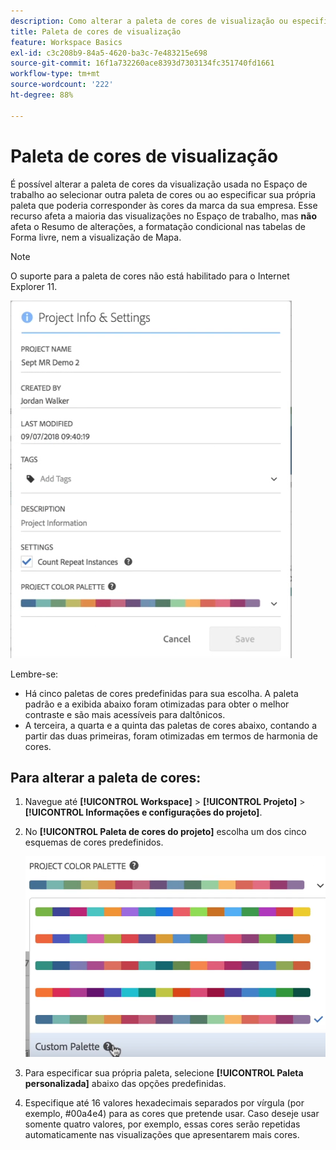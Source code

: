 ```yaml
---
description: Como alterar a paleta de cores de visualização ou especificar sua própria paleta de cores personalizada.
title: Paleta de cores de visualização
feature: Workspace Basics
exl-id: c3c208b9-84a5-4620-ba3c-7e483215e698
source-git-commit: 16f1a732260ace8393d7303134fc351740fd1661
workflow-type: tm+mt
source-wordcount: '222'
ht-degree: 88%

---
```


# Paleta de cores de visualização

É possível alterar a paleta de cores da visualização usada no Espaço de trabalho ao selecionar outra paleta de cores ou ao especificar sua própria paleta que poderia corresponder às cores da marca da sua empresa. Esse recurso afeta a maioria das visualizações no Espaço de trabalho, mas **não** afeta o Resumo de alterações, a formatação condicional nas tabelas de Forma livre, nem a visualização de Mapa.

>[!NOTE]
>
>O suporte para a paleta de cores não está habilitado para o Internet Explorer 11.

![A janela Informações e configurações do projeto.](assets/color_palettes.png)

Lembre-se:

* Há cinco paletas de cores predefinidas para sua escolha. A paleta padrão e a exibida abaixo foram otimizadas para obter o melhor contraste e são mais acessíveis para daltônicos.
* A terceira, a quarta e a quinta das paletas de cores abaixo, contando a partir das duas primeiras, foram otimizadas em termos de harmonia de cores.

## Para alterar a paleta de cores:

1. Navegue até **[!UICONTROL Workspace]** > **[!UICONTROL Projeto]** > **[!UICONTROL Informações e configurações do projeto]**.
1. No **[!UICONTROL Paleta de cores do projeto]** escolha um dos cinco esquemas de cores predefinidos.

   ![Os cinco esquemas de cores predefinidos.](assets/custom_palette.png)

1. Para especificar sua própria paleta, selecione **[!UICONTROL Paleta personalizada]** abaixo das opções predefinidas.
1. Especifique até 16 valores hexadecimais separados por vírgula (por exemplo, #00a4e4) para as cores que pretende usar. Caso deseje usar somente quatro valores, por exemplo, essas cores serão repetidas automaticamente nas visualizações que apresentarem mais cores.
